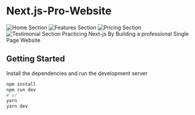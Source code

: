 # Next.js-Pro-Website
![Home Section](https://i.imgur.com/7f36MPb.png)
![Features Section](https://i.imgur.com/w0uMbaC.png)
![Pricing Section](https://i.imgur.com/kt2p4Dv.png)
![Testimonial Section](https://i.imgur.com/v49ugby.png)
Practicing Next-js By Building a professional Single Page Website




## Getting Started

Install the dependencies and run the development server

```bash
npm install
npm run dev
# or
yarn
yarn dev
```
